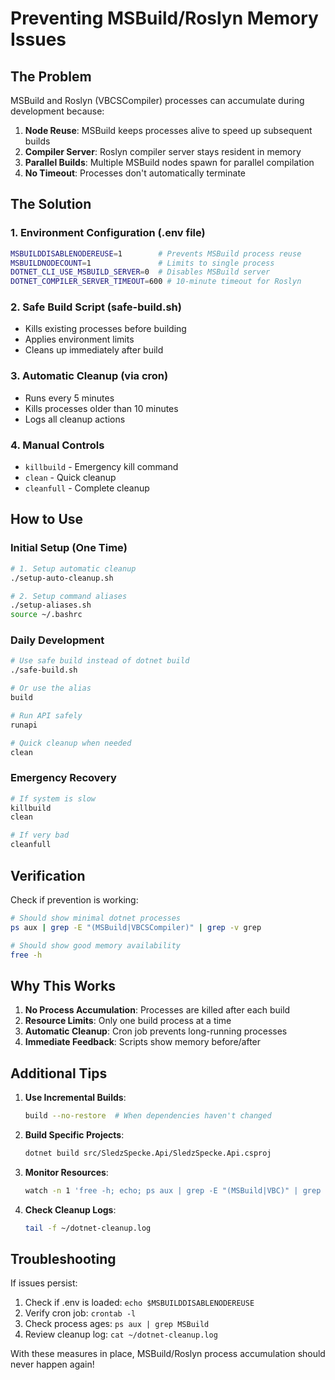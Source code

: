 # Preventing MSBuild/Roslyn Memory Issues

## The Problem
MSBuild and Roslyn (VBCSCompiler) processes can accumulate during development because:
1. **Node Reuse**: MSBuild keeps processes alive to speed up subsequent builds
2. **Compiler Server**: Roslyn compiler server stays resident in memory
3. **Parallel Builds**: Multiple MSBuild nodes spawn for parallel compilation
4. **No Timeout**: Processes don't automatically terminate

## The Solution

### 1. Environment Configuration (.env file)
```bash
MSBUILDDISABLENODEREUSE=1        # Prevents MSBuild process reuse
MSBUILDNODECOUNT=1               # Limits to single process
DOTNET_CLI_USE_MSBUILD_SERVER=0  # Disables MSBuild server
DOTNET_COMPILER_SERVER_TIMEOUT=600 # 10-minute timeout for Roslyn
```

### 2. Safe Build Script (safe-build.sh)
- Kills existing processes before building
- Applies environment limits
- Cleans up immediately after build

### 3. Automatic Cleanup (via cron)
- Runs every 5 minutes
- Kills processes older than 10 minutes
- Logs all cleanup actions

### 4. Manual Controls
- `killbuild` - Emergency kill command
- `clean` - Quick cleanup
- `cleanfull` - Complete cleanup

## How to Use

### Initial Setup (One Time)
```bash
# 1. Setup automatic cleanup
./setup-auto-cleanup.sh

# 2. Setup command aliases
./setup-aliases.sh
source ~/.bashrc
```

### Daily Development
```bash
# Use safe build instead of dotnet build
./safe-build.sh

# Or use the alias
build

# Run API safely
runapi

# Quick cleanup when needed
clean
```

### Emergency Recovery
```bash
# If system is slow
killbuild
clean

# If very bad
cleanfull
```

## Verification

Check if prevention is working:
```bash
# Should show minimal dotnet processes
ps aux | grep -E "(MSBuild|VBCSCompiler)" | grep -v grep

# Should show good memory availability
free -h
```

## Why This Works

1. **No Process Accumulation**: Processes are killed after each build
2. **Resource Limits**: Only one build process at a time
3. **Automatic Cleanup**: Cron job prevents long-running processes
4. **Immediate Feedback**: Scripts show memory before/after

## Additional Tips

1. **Use Incremental Builds**: 
   ```bash
   build --no-restore  # When dependencies haven't changed
   ```

2. **Build Specific Projects**:
   ```bash
   dotnet build src/SledzSpecke.Api/SledzSpecke.Api.csproj
   ```

3. **Monitor Resources**:
   ```bash
   watch -n 1 'free -h; echo; ps aux | grep -E "(MSBuild|VBC)" | grep -v grep'
   ```

4. **Check Cleanup Logs**:
   ```bash
   tail -f ~/dotnet-cleanup.log
   ```

## Troubleshooting

If issues persist:
1. Check if .env is loaded: `echo $MSBUILDDISABLENODEREUSE`
2. Verify cron job: `crontab -l`
3. Check process ages: `ps aux | grep MSBuild`
4. Review cleanup log: `cat ~/dotnet-cleanup.log`

With these measures in place, MSBuild/Roslyn process accumulation should never happen again!